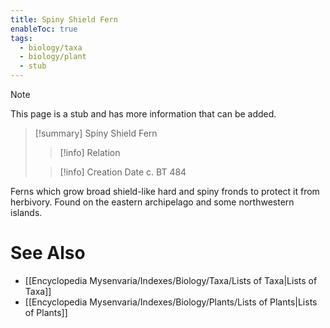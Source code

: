 ```yaml
---
title: Spiny Shield Fern
enableToc: true
tags:
  - biology/taxa
  - biology/plant
  - stub
---
```


> [!note]
> This page is a stub and has more information that can be added.

> [!summary] Spiny Shield Fern
> > [!info] Relation
>
> > [!info] Creation Date
> > c. BT 484

Ferns which grow broad shield-like hard and spiny fronds to protect it from herbivory. Found on the eastern archipelago and some northwestern islands.

# See Also
- [[Encyclopedia Mysenvaria/Indexes/Biology/Taxa/Lists of Taxa|Lists of Taxa]]
- [[Encyclopedia Mysenvaria/Indexes/Biology/Plants/Lists of Plants|Lists of Plants]]
